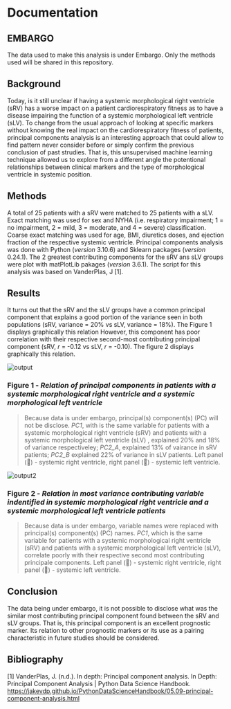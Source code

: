 # Documentation

## **EMBARGO**
The data used to make this analysis is under Embargo. Only the methods used will be shared in this repository.

## Background
Today, is it still unclear if having a systemic morphological right ventricle (sRV) has a worse impact on a patient cardiorespiratory fitness as to have a disease impairing the function of a systemic morphological left ventricle (sLV). To change from the usual approach of looking at specific markers without knowing the real impact on the cardiorespiratory fitness of patients, principal components analysis is an interesting approach that could allow to find pattern never consider before or simply confirm the previous conclusion of past strudies. That is, this unsupervised machine learning technique allowed us to explore from a different angle the potentional relationships between clinical markers and the type of morphological ventricle in systemic position.

## Methods
A total of 25 patients with a sRV were matched to 25 patients with a sLV. Exact matching was used for sex and NYHA (i.e. respiratory impairment; 1 = no impairment, 2 = mild, 3 = moderate, and 4 = severe) classification. Coarse exact matching was used for age, BMI, diuretics doses, and ejection fraction of the respective systemic ventricle. Principal components analysis was done with Python (*version* 3.10.6) and Sklearn packages (*version* 0.24.1). The 2 greatest contributing components for the sRV ans sLV groups were plot with matPlotLib pakages (*version* 3.6.1). The script for this analysis was based on VanderPlas, J [1]. 

## Results

It turns out that the sRV and the sLV groups have a common principal component that explains a good portion of the variance seen in both populations (sRV, variance = 20% vs sLV, variance = 18%). The Figure 1 displays graphically this relation However,  this component has poor correlation with their respective second-most contributing principal component (sRV, *r* = -0.12 vs sLV, *r* = -0.10). The figure 2 displays graphically this relation.

![output](https://github.com/Barquena/Master-Thesis/assets/90822097/e040d70a-8a3d-4976-b0e6-a0e785436300)

### Figure 1 - *Relation of principal components in patients with a systemic morphological right ventricle and a systemic morphological left ventricle*
> Because data is under embargo, principal(s) component(s) (PC) will not be disclose. *PC1*, with is the same variable for patients with a systemic morphological right ventricle (sRV) and patients with a systemic morphological left ventricle (sLV) , explained 20% and 18% of variance respectiveley; *PC2_A*, explained 13% of vairance in sRV patients; *PC2_B* explained 22% of variance in sLV patients. Left panel (🔴) - systemic right ventricle, right panel (🔵) - systemic left ventricle.

![output2](https://github.com/Barquena/Master-Thesis/assets/90822097/0fdd38c3-d59b-4eb6-aa05-303cda4c9d97)

### Figure 2 - *Relation in most variance contributing variable indentified in systemic morphological right ventricle and a systemic morphological left ventricle patients*
> Because data is under embargo, variable names were replaced with principal(s) component(s) (PC) names. *PC1*, which is the same variable for patients with a systemic morphological right ventricle (sRV) and patients with a systemic morphological left ventricle (sLV), correlate poorly with their respective second most contributing principale components. Left panel (🔴) - systemic right ventricle, right panel (🔵) - systemic left ventricle.

## Conclusion
The data being under embargo, it is not possible to disclose what was the similar most contributing principal component found between the sRV and sLV groups. That is, this principal component is an excellent prognostic marker. Its relation to other prognostic markers or its use as a pairing characteristic in future studies should be considered.
## Bibliography

[1] VanderPlas, J. (n.d.). In depth: Principal component analysis. In Depth: Principal Component Analysis | Python Data Science Handbook. https://jakevdp.github.io/PythonDataScienceHandbook/05.09-principal-component-analysis.html 
